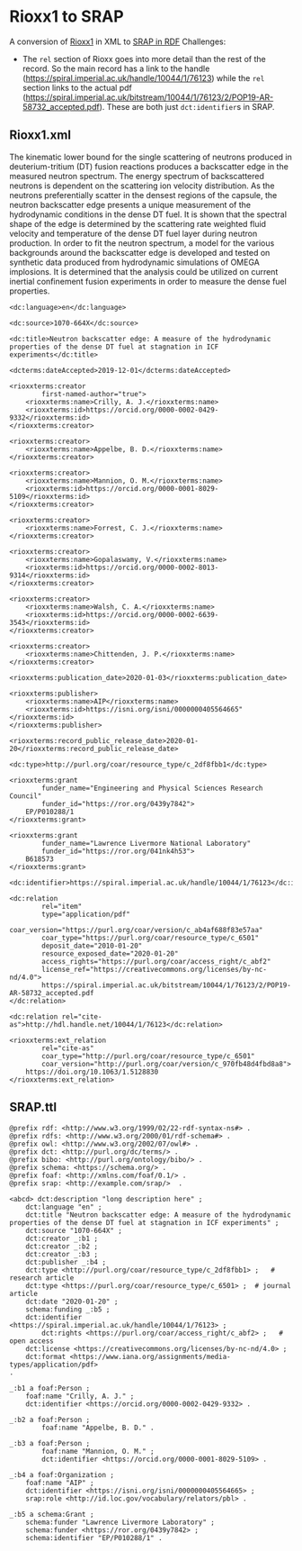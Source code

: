 # Rioxx1 to SRAP

A conversion of  [Rioxx1](rioxx1.xml) in XML to [SRAP in RDF](example1.ttl)
Challenges:
* The `rel` section of Rioxx goes into more detail than the rest of the record. So the main record has a link to the handle (https://spiral.imperial.ac.uk/handle/10044/1/76123) while the `rel` section links to the actual pdf (https://spiral.imperial.ac.uk/bitstream/10044/1/76123/2/POP19-AR-58732_accepted.pdf). These are both just `dct:identifier`s in SRAP. 

## Rioxx1.xml

<?xml version='1.0' encoding='UTF-8'?>
<rioxx xsi:schemaLocation="http://www.rioxx.net/schema/v3.0/rioxx/" xmlns:dc="http://purl.org/dc/elements/1.1/" xmlns:dcterms="http://purl.org/dc/terms/" xmlns:rioxxterms="http://docs.rioxx.net/schema/v3.0/rioxxterms/" xmlns:xsi="http://www.w3.org/2001/XMLSchema-instance">
    <dc:description>The kinematic lower bound for the single scattering of neutrons produced in deuterium-tritium (DT) fusion reactions produces a backscatter edge in the measured neutron spectrum. The energy spectrum of backscattered neutrons is dependent on the scattering ion velocity distribution. As the neutrons preferentially scatter in the densest regions of the capsule, the neutron backscatter edge presents a unique measurement of the hydrodynamic conditions in the dense DT fuel. It is shown that the spectral shape of the edge is determined by the scattering rate weighted fluid velocity and temperature of the dense DT fuel layer during neutron production. In order to fit the neutron spectrum, a model for the various backgrounds around the backscatter edge is developed and tested on synthetic data produced from hydrodynamic simulations of OMEGA implosions. It is determined that the analysis could be utilized on current inertial confinement fusion experiments in order to measure the dense fuel properties.</dc:description>
    
    <dc:language>en</dc:language>
    
    <dc:source>1070-664X</dc:source>
    
    <dc:title>Neutron backscatter edge: A measure of the hydrodynamic properties of the dense DT fuel at stagnation in ICF experiments</dc:title>
    
    <dcterms:dateAccepted>2019-12-01</dcterms:dateAccepted>

    <rioxxterms:creator
            first-named-author="true">
        <rioxxterms:name>Crilly, A. J.</rioxxterms:name>
        <rioxxterms:id>https://orcid.org/0000-0002-0429-9332</rioxxterms:id>
    </rioxxterms:creator>

    <rioxxterms:creator>
        <rioxxterms:name>Appelbe, B. D.</rioxxterms:name>
    </rioxxterms:creator>

    <rioxxterms:creator>
        <rioxxterms:name>Mannion, O. M.</rioxxterms:name>
        <rioxxterms:id>https://orcid.org/0000-0001-8029-5109</rioxxterms:id>
    </rioxxterms:creator>

    <rioxxterms:creator>
        <rioxxterms:name>Forrest, C. J.</rioxxterms:name>
    </rioxxterms:creator>

    <rioxxterms:creator>
        <rioxxterms:name>Gopalaswamy, V.</rioxxterms:name>
        <rioxxterms:id>https://orcid.org/0000-0002-8013-9314</rioxxterms:id>
    </rioxxterms:creator>

    <rioxxterms:creator>
        <rioxxterms:name>Walsh, C. A.</rioxxterms:name>
        <rioxxterms:id>https://orcid.org/0000-0002-6639-3543</rioxxterms:id>
    </rioxxterms:creator>

    <rioxxterms:creator>
        <rioxxterms:name>Chittenden, J. P.</rioxxterms:name>
    </rioxxterms:creator>

    <rioxxterms:publication_date>2020-01-03</rioxxterms:publication_date>
   
    <rioxxterms:publisher>
        <rioxxterms:name>AIP</rioxxterms:name>
        <rioxxterms:id>https://isni.org/isni/0000000405564665"</rioxxterms:id>
    </rioxxterms:publisher>
    
    <rioxxterms:record_public_release_date>2020-01-20</rioxxterms:record_public_release_date>
    
    <dc:type>http://purl.org/coar/resource_type/c_2df8fbb1</dc:type>

    <rioxxterms:grant
            funder_name="Engineering and Physical Sciences Research Council"
            funder_id="https://ror.org/0439y7842">
        EP/P010288/1
    </rioxxterms:grant>
    
    <rioxxterms:grant
            funder_name="Lawrence Livermore National Laboratory"
            funder_id="https://ror.org/041nk4h53">
        B618573
    </rioxxterms:grant>

    <dc:identifier>https://spiral.imperial.ac.uk/handle/10044/1/76123</dc:identifier>

    <dc:relation
            rel="item"
            type="application/pdf"
            coar_version="https://purl.org/coar/version/c_ab4af688f83e57aa"
            coar_type="https://purl.org/coar/resource_type/c_6501"
            deposit_date="2010-01-20"
            resource_exposed_date="2020-01-20"
            access_rights="https://purl.org/coar/access_right/c_abf2"
            license_ref="https://creativecommons.org/licenses/by-nc-nd/4.0">
            https://spiral.imperial.ac.uk/bitstream/10044/1/76123/2/POP19-AR-58732_accepted.pdf
    </dc:relation>

    <dc:relation rel="cite-as">http://hdl.handle.net/10044/1/76123</dc:relation>
    
    <rioxxterms:ext_relation
            rel="cite-as"
            coar_type="http://purl.org/coar/resource_type/c_6501"
            coar_version="http://purl.org/coar/version/c_970fb48d4fbd8a8">
        https://doi.org/10.1063/1.5128830
    </rioxxterms:ext_relation>
</rioxx>

## SRAP.ttl

```
@prefix rdf: <http://www.w3.org/1999/02/22-rdf-syntax-ns#> .
@prefix rdfs: <http://www.w3.org/2000/01/rdf-schema#> . 
@prefix owl: <http://www.w3.org/2002/07/owl#> .
@prefix dct: <http://purl.org/dc/terms/> .
@prefix bibo: <http://purl.org/ontology/bibo/> .
@prefix schema: <https://schema.org/> .
@prefix foaf: <http://xmlns.com/foaf/0.1/> .
@prefix srap: <http://example.com/srap/>  .

<abcd> dct:description "long description here" ;
	dct:language "en" ;
	dct:title "Neutron backscatter edge: A measure of the hydrodynamic properties of the dense DT fuel at stagnation in ICF experiments" ;
	dct:source "1070-664X" ;
	dct:creator _:b1 ;
	dct:creator _:b2 ;
	dct:creator _:b3 ;
	dct:publisher _:b4 ;
	dct:type <http://purl.org/coar/resource_type/c_2df8fbb1> ;   # research article
	dct:type <https://purl.org/coar/resource_type/c_6501> ;  # journal article
	dct:date "2020-01-20" ;
	schema:funding _:b5 ;
	dct:identifier <https://spiral.imperial.ac.uk/handle/10044/1/76123> ;
        dct:rights <https://purl.org/coar/access_right/c_abf2> ;   # open access
	dct:license <https://creativecommons.org/licenses/by-nc-nd/4.0> ;
	dct:format <https://www.iana.org/assignments/media-types/application/pdf>
.

_:b1 a foaf:Person ;
	foaf:name "Crilly, A. J." ;
	dct:identifier <https://orcid.org/0000-0002-0429-9332> .

_:b2 a foaf:Person ;
        foaf:name "Appelbe, B. D." .

_:b3 a foaf:Person ;
        foaf:name "Mannion, O. M." ;
        dct:identifier <https://orcid.org/0000-0001-8029-5109> .

_:b4 a foaf:Organization ;
	foaf:name "AIP" ;
	dct:identifier <https://isni.org/isni/0000000405564665> ;
	srap:role <http://id.loc.gov/vocabulary/relators/pbl> .

_:b5 a schema:Grant ;
	schema:funder "Lawrence Livermore Laboratory" ;
	schema:funder <https://ror.org/0439y7842> ;
	schema:identifier "EP/P010288/1" .

```

